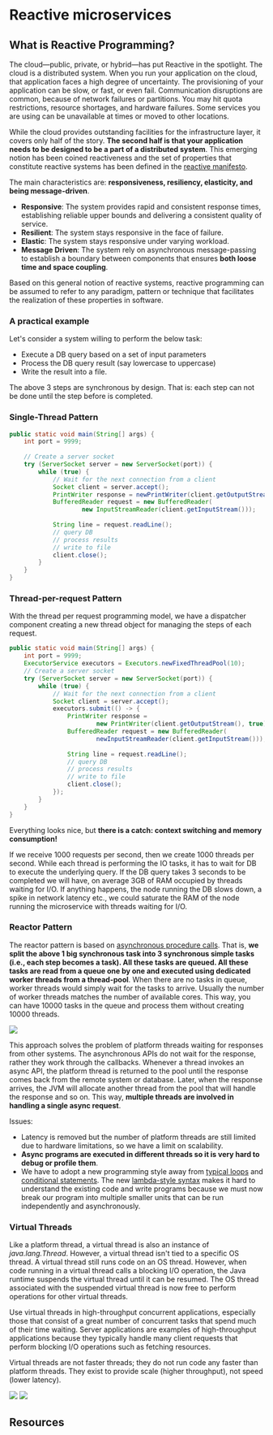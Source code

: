 # Reactive microservices

## What is Reactive Programming?
The cloud—public, private, or hybrid—has put Reactive in the spotlight. The cloud is a distributed system. When you run your application on the cloud, that application faces a high degree of uncertainty. The provisioning of your application can be slow, or fast, or even fail. Communication disruptions are common, because of network failures or partitions. You may hit quota restrictions, resource shortages, and hardware failures. Some services you are using can be unavailable at times or moved to other locations. 

While the cloud provides outstanding facilities for the infrastructure layer, it covers only half of the story. **The second half is that your application needs to be designed to be a part of a distributed system**. This emerging notion has been coined reactiveness and the set of properties that constitute reactive systems has been defined in the [reactive manifesto](https://www.reactivemanifesto.org/). 

The main characteristics are: **responsiveness, resiliency, elasticity, and being message-driven**. 
* **Responsive**: The system provides rapid and consistent response times, establishing reliable upper bounds and delivering a consistent quality of service.
* **Resilient**: The system stays responsive in the face of failure.
* **Elastic**: The system stays responsive under varying workload.
* **Message Driven**: The system rely on asynchronous message-passing to establish a boundary between components that ensures **both loose time and space coupling**.

Based on this general notion of reactive systems, reactive programming can be assumed to refer to any paradigm, pattern or technique that facilitates the realization of these properties in software.

### A practical example
Let's consider a system willing to perform the below task:

* Execute a DB query based on a set of input parameters
* Process the DB query result (say lowercase to uppercase)
* Write the result into a file.

The above 3 steps are synchronous by design. That is: each step can not be done until the step before is completed.

### Single-Thread Pattern

```java
public static void main(String[] args) {
    int port = 9999;
    
    // Create a server socket
    try (ServerSocket server = new ServerSocket(port)) {
        while (true) {
            // Wait for the next connection from a client
            Socket client = server.accept();
            PrintWriter response = newPrintWriter(client.getOutputStream(), true);
            BufferedReader request = new BufferedReader(
                    new InputStreamReader(client.getInputStream()));
            
            String line = request.readLine();
            // query DB
            // process results
            // write to file
            client.close();
        }
    }
}
```

### Thread-per-request Pattern
With the thread per request programming model, we have a dispatcher component creating a new thread object for managing the steps of each request. 

```java
public static void main(String[] args) {
    int port = 9999;
    ExecutorService executors = Executors.newFixedThreadPool(10);
    // Create a server socket
    try (ServerSocket server = new ServerSocket(port)) {
        while (true) {
            // Wait for the next connection from a client
            Socket client = server.accept();
            executors.submit(() -> {
                PrintWriter response =
                        new PrintWriter(client.getOutputStream(), true);
                BufferedReader request = new BufferedReader(
                        newInputStreamReader(client.getInputStream()));
                
                String line = request.readLine();
                // query DB
                // process results
                // write to file
                client.close();
            });
        }
    }
}
```

Everything looks nice, but **there is a catch: context switching and memory consumption!**

If we receive 1000 requests per second, then we create 1000 threads per second. While each thread is performing the IO tasks, it has to wait for DB to execute the underlying query. If the DB query takes 3 seconds to be completed we will have, on average 3GB of RAM occupied by threads waiting for I/O. If anything happens, the node running the DB slows down, a spike in network latency etc., we could saturate the RAM of the node running the microservice with threads waiting for I/O.

### Reactor Pattern
The reactor pattern is based on [asynchronous procedure calls](https://en.wikipedia.org/wiki/Asynchronous_procedure_call). That is, **we split the above 1 big synchronous task into 3 synchronous simple tasks (i.e., each step becomes a task). All these tasks are queued. All these tasks are read from a queue one by one and executed using dedicated worker threads from a thread-pool**. When there are no tasks in queue, worker threads would simply wait for the tasks to arrive. Usually the number of worker threads matches the number of available cores. This way, you can have 10000 tasks in the queue and process them without creating 10000 threads.

![](../../../slides/images/threads-reactor-pattern.png)

This approach solves the problem of platform threads waiting for responses from other systems. The asynchronous APIs do not wait for the response, rather they work through the callbacks. Whenever a thread invokes an async API, the platform thread is returned to the pool until the response comes back from the remote system or database. Later, when the response arrives, the JVM will allocate another thread from the pool that will handle the response and so on. This way, **multiple threads are involved in handling a single async request**.

Issues:
* Latency is removed but the number of platform threads are still limited due to hardware limitations, so we have a limit on scalability.
* **Async programs are executed in different threads so it is very hard to debug or profile them**. 
* We have to adopt a new programming style away from [typical loops](https://howtodoinjava.com/java/flow-control/enhanced-for-each-loop-in-java/) and [conditional statements](https://howtodoinjava.com/java/flow-control/control-flow-statements/). The new [lambda-style syntax](https://howtodoinjava.com/java8/lambda-expressions/) makes it hard to understand the existing code and write programs because we must now break our program into multiple smaller units that can be run independently and asynchronously.


### Virtual Threads
Like a platform thread, a virtual thread is also an instance of *java.lang.Thread*. However, a virtual thread isn't tied to a specific OS thread. A virtual thread still runs code on an OS thread. However, when code running in a virtual thread calls a blocking I/O operation, the Java runtime suspends the virtual thread until it can be resumed. The OS thread associated with the suspended virtual thread is now free to perform operations for other virtual threads.

Use virtual threads in high-throughput concurrent applications, especially those that consist of a great number of concurrent tasks that spend much of their time waiting. Server applications are examples of high-throughput applications because they typically handle many client requests that perform blocking I/O operations such as fetching resources.

Virtual threads are not faster threads; they do not run code any faster than platform threads. They exist to provide scale (higher throughput), not speed (lower latency).

![](../../../slides/images/threads-virtual-threads-mapped-to-carrier-threads.png)
![](../../../slides/images/threads-multiple-virtual-threads-mapped-to-one-carrier-thread.png)

## Resources
